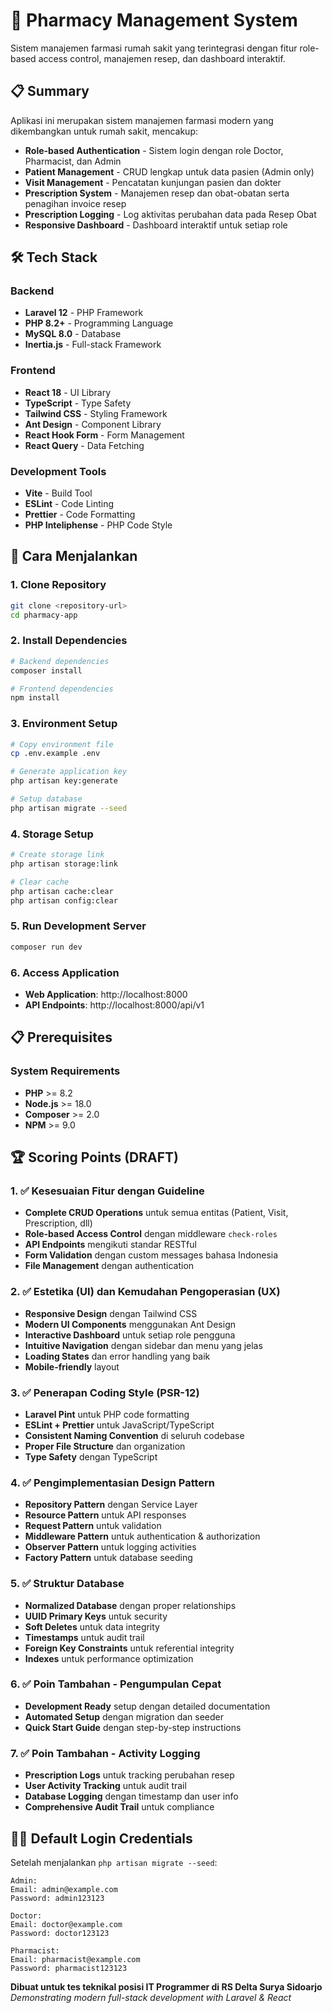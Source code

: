 # 🏥 Pharmacy Management System

Sistem manajemen farmasi rumah sakit yang terintegrasi dengan fitur role-based access control, manajemen resep, dan dashboard interaktif.

## 📋 Summary

Aplikasi ini merupakan sistem manajemen farmasi modern yang dikembangkan untuk rumah sakit, mencakup:

- **Role-based Authentication** - Sistem login dengan role Doctor, Pharmacist, dan Admin
- **Patient Management** - CRUD lengkap untuk data pasien (Admin only)
- **Visit Management** - Pencatatan kunjungan pasien dan dokter
- **Prescription System** - Manajemen resep dan obat-obatan serta penagihan invoice resep
- **Prescription Logging** - Log aktivitas perubahan data pada Resep Obat
- **Responsive Dashboard** - Dashboard interaktif untuk setiap role

## 🛠 Tech Stack

### Backend

- **Laravel 12** - PHP Framework
- **PHP 8.2+** - Programming Language
- **MySQL 8.0** - Database
- **Inertia.js** - Full-stack Framework

### Frontend

- **React 18** - UI Library
- **TypeScript** - Type Safety
- **Tailwind CSS** - Styling Framework
- **Ant Design** - Component Library
- **React Hook Form** - Form Management
- **React Query** - Data Fetching

### Development Tools

- **Vite** - Build Tool
- **ESLint** - Code Linting
- **Prettier** - Code Formatting
- **PHP Inteliphense** - PHP Code Style

## 🚀 Cara Menjalankan

### 1. Clone Repository

```bash
git clone <repository-url>
cd pharmacy-app
```

### 2. Install Dependencies

```bash
# Backend dependencies
composer install

# Frontend dependencies
npm install
```

### 3. Environment Setup

```bash
# Copy environment file
cp .env.example .env

# Generate application key
php artisan key:generate

# Setup database
php artisan migrate --seed
```

### 4. Storage Setup

```bash
# Create storage link
php artisan storage:link

# Clear cache
php artisan cache:clear
php artisan config:clear
```

### 5. Run Development Server

```bash
composer run dev
```

### 6. Access Application

- **Web Application**: http://localhost:8000
- **API Endpoints**: http://localhost:8000/api/v1

## 📋 Prerequisites

### System Requirements

- **PHP** >= 8.2
- **Node.js** >= 18.0
- **Composer** >= 2.0
- **NPM** >= 9.0

## 🏆 Scoring Points (DRAFT)

### 1. ✅ Kesesuaian Fitur dengan Guideline

- **Complete CRUD Operations** untuk semua entitas (Patient, Visit, Prescription, dll)
- **Role-based Access Control** dengan middleware `check-roles`
- **API Endpoints** mengikuti standar RESTful
- **Form Validation** dengan custom messages bahasa Indonesia
- **File Management** dengan authentication

### 2. ✅ Estetika (UI) dan Kemudahan Pengoperasian (UX)

- **Responsive Design** dengan Tailwind CSS
- **Modern UI Components** menggunakan Ant Design
- **Interactive Dashboard** untuk setiap role pengguna
- **Intuitive Navigation** dengan sidebar dan menu yang jelas
- **Loading States** dan error handling yang baik
- **Mobile-friendly** layout

### 3. ✅ Penerapan Coding Style (PSR-12)

- **Laravel Pint** untuk PHP code formatting
- **ESLint + Prettier** untuk JavaScript/TypeScript
- **Consistent Naming Convention** di seluruh codebase
- **Proper File Structure** dan organization
- **Type Safety** dengan TypeScript

### 4. ✅ Pengimplementasian Design Pattern

- **Repository Pattern** dengan Service Layer
- **Resource Pattern** untuk API responses
- **Request Pattern** untuk validation
- **Middleware Pattern** untuk authentication & authorization
- **Observer Pattern** untuk logging activities
- **Factory Pattern** untuk database seeding

### 5. ✅ Struktur Database

- **Normalized Database** dengan proper relationships
- **UUID Primary Keys** untuk security
- **Soft Deletes** untuk data integrity
- **Timestamps** untuk audit trail
- **Foreign Key Constraints** untuk referential integrity
- **Indexes** untuk performance optimization

### 6. ✅ Poin Tambahan - Pengumpulan Cepat

- **Development Ready** setup dengan detailed documentation
- **Automated Setup** dengan migration dan seeder
- **Quick Start Guide** dengan step-by-step instructions

### 7. ✅ Poin Tambahan - Activity Logging

- **Prescription Logs** untuk tracking perubahan resep
- **User Activity Tracking** untuk audit trail
- **Database Logging** dengan timestamp dan user info
- **Comprehensive Audit Trail** untuk compliance

## 👨‍💻 Default Login Credentials

Setelah menjalankan `php artisan migrate --seed`:

```
Admin:
Email: admin@example.com
Password: admin123123

Doctor:
Email: doctor@example.com
Password: doctor123123

Pharmacist:
Email: pharmacist@example.com
Password: pharmacist123123
```

**Dibuat untuk tes teknikal posisi IT Programmer di RS Delta Surya Sidoarjo**  
_Demonstrating modern full-stack development with Laravel & React_
